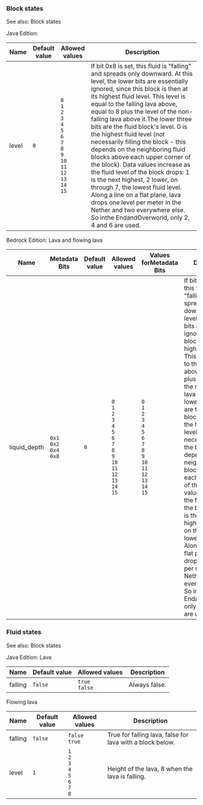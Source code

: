 ### Block states
See also: Block states

Java Edition:

| Name  | Default value | Allowed values                                                                                                                    | Description                                                                                                                                                                                                                                                                                                                                                                                                                                                                                                                                                                                                                                                                                                                                                                                   |
|-------|---------------|-----------------------------------------------------------------------------------------------------------------------------------|-----------------------------------------------------------------------------------------------------------------------------------------------------------------------------------------------------------------------------------------------------------------------------------------------------------------------------------------------------------------------------------------------------------------------------------------------------------------------------------------------------------------------------------------------------------------------------------------------------------------------------------------------------------------------------------------------------------------------------------------------------------------------------------------------|
| level | `0`           | `0`<br/>`1`<br/>`2`<br/>`3`<br/>`4`<br/>`5`<br/>`6`<br/>`7`<br/>`8`<br/>`9`<br/>`10`<br/>`11`<br/>`12`<br/>`13`<br/>`14`<br/>`15` | If bit 0x8 is set, this fluid is "falling" and spreads only downward. At this level, the lower bits are essentially ignored, since this block is then at its highest fluid level. This level is equal to the falling lava above, equal to 8 plus the level of the non-falling lava above it.The lower three bits are the fluid block's level. 0 is the highest fluid level (not necessarily filling the block - this depends on the neighboring fluid blocks above each upper corner of the block). Data values increase as the fluid level of the block drops: 1 is the next highest, 2 lower, on through 7, the lowest fluid level. Along a line on a flat plane, lava drops one level per meter in the Nether and two everywhere else. So inthe EndandOverworld, only 2, 4 and 6 are used. |

Bedrock Edition:
Lava and flowing lava

| Name         | Metadata Bits                       | Default value | Allowed values                                                                                                                    | Values forMetadata Bits                                                                                                           | Description                                                                                                                                                                                                                                                                                                                                                                                                                                                                                                                                                                                                                                                                                                                                                                                   |
|--------------|-------------------------------------|---------------|-----------------------------------------------------------------------------------------------------------------------------------|-----------------------------------------------------------------------------------------------------------------------------------|-----------------------------------------------------------------------------------------------------------------------------------------------------------------------------------------------------------------------------------------------------------------------------------------------------------------------------------------------------------------------------------------------------------------------------------------------------------------------------------------------------------------------------------------------------------------------------------------------------------------------------------------------------------------------------------------------------------------------------------------------------------------------------------------------|
| liquid_depth | `0x1`<br/>`0x2`<br/>`0x4`<br/>`0x8` | `0`           | `0`<br/>`1`<br/>`2`<br/>`3`<br/>`4`<br/>`5`<br/>`6`<br/>`7`<br/>`8`<br/>`9`<br/>`10`<br/>`11`<br/>`12`<br/>`13`<br/>`14`<br/>`15` | `0`<br/>`1`<br/>`2`<br/>`3`<br/>`4`<br/>`5`<br/>`6`<br/>`7`<br/>`8`<br/>`9`<br/>`10`<br/>`11`<br/>`12`<br/>`13`<br/>`14`<br/>`15` | If bit 0x8 is set, this fluid is "falling" and spreads only downward. At this level, the lower bits are essentially ignored, since this block is then at its highest fluid level. This level is equal to the falling lava above, equal to 8 plus the level of the non-falling lava above it.The lower three bits are the fluid block's level. 0 is the highest fluid level (not necessarily filling the block - this depends on the neighboring fluid blocks above each upper corner of the block). Data values increase as the fluid level of the block drops: 1 is the next highest, 2 lower, on through 7, the lowest fluid level. Along a line on a flat plane, lava drops one level per meter in the Nether and two everywhere else. So inthe EndandOverworld, only 2, 4 and 6 are used. |



### Fluid states
See also: Block states

Java Edition:
Lava

| Name    | Default value | Allowed values     | Description   |
|---------|---------------|--------------------|---------------|
| falling | `false`       | `true`<br/>`false` | Always false. |

Flowing lava

| Name    | Default value | Allowed values                                              | Description                                               |
|---------|---------------|-------------------------------------------------------------|-----------------------------------------------------------|
| falling | `false`       | `false`<br/>`true`                                          | True for falling lava, false for lava with a block below. |
| level   | `1`           | `1`<br/>`2`<br/>`3`<br/>`4`<br/>`5`<br/>`6`<br/>`7`<br/>`8` | Height of the lava, 8 when the lava is falling.           |


